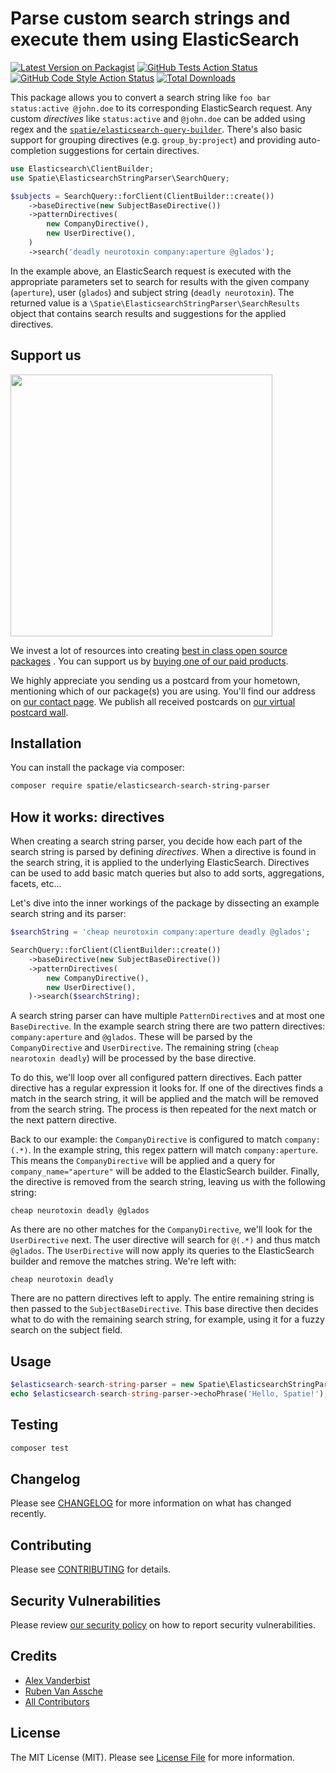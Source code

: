 # Parse custom search strings and execute them using ElasticSearch

[![Latest Version on Packagist](https://img.shields.io/packagist/v/spatie/elasticsearch-search-string-parser.svg?style=flat-square)](https://packagist.org/packages/spatie/elasticsearch-search-string-parser)
[![GitHub Tests Action Status](https://img.shields.io/github/workflow/status/spatie/elasticsearch-search-string-parser/run-tests?label=tests)](https://github.com/spatie/elasticsearch-search-string-parser/actions?query=workflow%3Arun-tests+branch%3Amaster)
[![GitHub Code Style Action Status](https://img.shields.io/github/workflow/status/spatie/elasticsearch-search-string-parser/Check%20&%20fix%20styling?label=code%20style)](https://github.com/spatie/elasticsearch-search-string-parser/actions?query=workflow%3A"Check+%26+fix+styling"+branch%3Amaster)
[![Total Downloads](https://img.shields.io/packagist/dt/spatie/elasticsearch-search-string-parser.svg?style=flat-square)](https://packagist.org/packages/spatie/elasticsearch-search-string-parser)

This package allows you to convert a search string like `foo bar status:active @john.doe` to its corresponding ElasticSearch request. Any custom _directives_ like `status:active` and `@john.doe` can be added using regex and the [`spatie/elasticsearch-query-builder`](https://github.com/spatie/elasticsearch-query-builder). There's also basic support for grouping directives (e.g. `group_by:project`) and providing auto-completion suggestions for certain directives.

```php
use Elasticsearch\ClientBuilder;
use Spatie\ElasticsearchStringParser\SearchQuery;

$subjects = SearchQuery::forClient(ClientBuilder::create())
    ->baseDirective(new SubjectBaseDirective())
    ->patternDirectives(
        new CompanyDirective(),
        new UserDirective(),
    )  
    ->search('deadly neurotoxin company:aperture @glados');
```

In the example above, an ElasticSearch request is executed with the appropriate parameters set to search for results with the given company (`aperture`), user (`glados`) and subject string (`deadly neurotoxin`). The returned value is a `\Spatie\ElasticsearchStringParser\SearchResults` object that contains search results and suggestions for the applied directives.

## Support us

[<img src="https://github-ads.s3.eu-central-1.amazonaws.com/elasticsearch-search-string-parser.jpg?t=1" width="419px" />](https://spatie.be/github-ad-click/elasticsearch-search-string-parser)

We invest a lot of resources into creating [best in class open source packages](https://spatie.be/open-source)
. You can support us by [buying one of our paid products](https://spatie.be/open-source/support-us).

We highly appreciate you sending us a postcard from your hometown, mentioning which of our package(s) you are
using. You'll find our address on [our contact page](https://spatie.be/about-us). We publish all received
postcards on [our virtual postcard wall](https://spatie.be/open-source/postcards).

## Installation

You can install the package via composer:

```bash
composer require spatie/elasticsearch-search-string-parser
```

## How it works: directives

When creating a search string parser, you decide how each part of the search string is parsed by defining _directives_. When a directive is found in the search string, it is applied to the underlying ElasticSearch. Directives can be used to add basic match queries but also to add sorts, aggregations, facets, etc...

Let's dive into the inner workings of the package by dissecting an example search string and its parser:

```php
$searchString = 'cheap neurotoxin company:aperture deadly @glados';

SearchQuery::forClient(ClientBuilder::create())
    ->baseDirective(new SubjectBaseDirective())
    ->patternDirectives(
        new CompanyDirective(),
        new UserDirective(),
    )->search($searchString);
```

 A search string parser can have multiple `PatternDirective`s and at most one `BaseDirective`. In the example search string there are two pattern directives: `company:aperture` and `@glados`. These will be parsed by the `CompanyDirective` and `UserDirective`. The remaining string (`cheap nearotoxin deadly`) will be processed by the base directive.

To do this, we'll loop over all configured pattern directives. Each patter directive has a regular expression it looks for. If one of the directives finds a match in the search string, it will be applied and the match will be removed from the search string. The process is then repeated for the next match or the next pattern directive.

Back to our example: the `CompanyDirective` is configured to match `company:(.*)`. In the example string, this regex pattern will match `company:aperture`. This means the `CompanyDirective` will be applied and a query for `company_name="aperture"` will be added to the ElasticSearch builder. Finally, the directive is removed from the search string, leaving us with the following string:

```
cheap neurotoxin deadly @glados
```

As there are no other matches for the `CompanyDirective`, we'll look for the `UserDirective` next. The user directive will search for `@(.*)` and thus match `@glados`. The `UserDirective` will now apply its queries to the ElasticSearch builder and remove the matches string. We're left with:

```
cheap neurotoxin deadly
```

There are no pattern directives left to apply. The entire remaining string is then passed to the `SubjectBaseDirective`. This base directive then decides what to do with the remaining search string, for example, using it for a fuzzy search on the subject field.

## Usage

```php
$elasticsearch-search-string-parser = new Spatie\ElasticsearchStringParser();
echo $elasticsearch-search-string-parser->echoPhrase('Hello, Spatie!');
```

## Testing

```bash
composer test
```

## Changelog

Please see [CHANGELOG](CHANGELOG.md) for more information on what has changed recently.

## Contributing

Please see [CONTRIBUTING](.github/CONTRIBUTING.md) for details.

## Security Vulnerabilities

Please review [our security policy](../../security/policy) on how to report security vulnerabilities.

## Credits

- [Alex Vanderbist](https://github.com/AlexVanderbist)
- [Ruben Van Assche](https://github.com/rubenvanassche)
- [All Contributors](../../contributors)

## License

The MIT License (MIT). Please see [License File](LICENSE.md) for more information.
